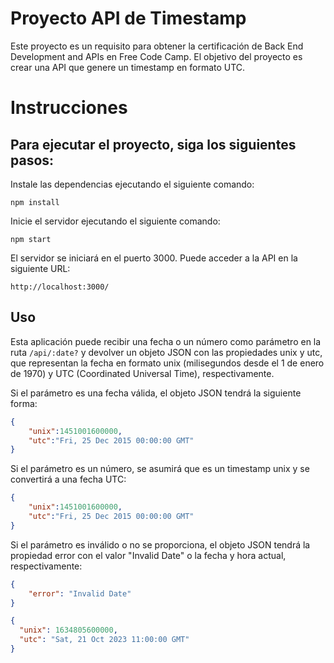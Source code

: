 # Proyecto API de Timestamp

Este proyecto es un requisito para obtener la certificación de Back End Development and APIs en Free Code Camp. El objetivo del proyecto es crear una API que genere un timestamp en formato UTC.

# Instrucciones

## Para ejecutar el proyecto, siga los siguientes pasos:

Instale las dependencias ejecutando el siguiente comando:
```
npm install
```

Inicie el servidor ejecutando el siguiente comando:
```
npm start
```

El servidor se iniciará en el puerto 3000. Puede acceder a la API en la siguiente URL:
```
http://localhost:3000/
```

## Uso
Esta aplicación puede recibir una fecha o un número como parámetro en la ruta `/api/:date?` y devolver un objeto JSON con las propiedades unix y utc, que representan la fecha en formato unix (milisegundos desde el 1 de enero de 1970) y UTC (Coordinated Universal Time), respectivamente.

Si el parámetro es una fecha válida, el objeto JSON tendrá la siguiente forma:

```json
{
    "unix":1451001600000,
    "utc":"Fri, 25 Dec 2015 00:00:00 GMT"
}
```


Si el parámetro es un número, se asumirá que es un timestamp unix y se convertirá a una fecha UTC:

```json
{
    "unix":1451001600000,
    "utc":"Fri, 25 Dec 2015 00:00:00 GMT"
}
```


Si el parámetro es inválido o no se proporciona, el objeto JSON tendrá la propiedad error con el valor "Invalid Date" o la fecha y hora actual, respectivamente:

```json
{
    "error": "Invalid Date"
}
```

```json
{
  "unix": 1634805600000,
  "utc": "Sat, 21 Oct 2023 11:00:00 GMT"
}
```